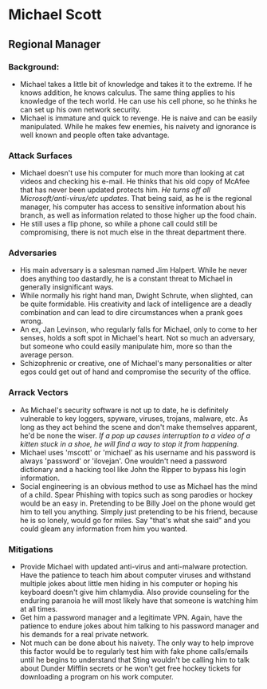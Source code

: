 # Michael Scott
## Regional Manager

### Background:
* Michael takes a little bit of knowledge and takes it to the extreme.  If he knows addition, he knows calculus.  The same thing applies to his knowledge of the tech world.  He can use his cell phone, so he thinks he can set up his own network security.
* Michael is immature and quick to revenge.  He is naive and can be easily manipulated.  While he makes few enemies, his naivety and ignorance is well known and people often take advantage.  

### Attack Surfaces
* Michael doesn't use his computer for much more than looking at cat videos and checking his e-mail.  He thinks that his old copy of McAfee that has never been updated protects him. *He turns off all Microsoft/anti-virus/etc updates*.  That being said, as he is the regional manager, his computer has access to sensitive information about his branch, as well as information related to those higher up the food chain.
* He still uses a flip phone, so while a phone call could still be compromising, there is not much else in the threat department there.

### Adversaries
* His main adversary is a salesman named Jim Halpert.  While he never does anything too dastardly, he is a constant threat to Michael in generally insignificant ways.
* While normally his right hand man, Dwight Schrute, when slighted, can be quite formidable.  His creativity and lack of intelligence are a deadly combination and can lead to dire circumstances when a prank goes wrong.
* An ex, Jan Levinson, who regularly falls for Michael, only to come to her senses, holds a soft spot in Michael's heart.  Not so much an adversary, but someone who could easily manipulate him, more so than the average person.
* Schizophrenic or creative, one of Michael's many personalities or alter egos could get out of hand and compromise the security of the office.

### Arrack Vectors
* As Michael's security software is not up to date, he is definitely vulnerable to key loggers, spyware, viruses, trojans, malware, etc.  As long as they act behind the scene and don't make themselves apparent, he'd be none the wiser. *If a pop up causes interruption to a video of a kitten stuck in a shoe, he will find a way to stop it from happening*.  
* Michael uses 'mscott' or 'michael' as his username and his password is always 'password' or 'ilovejan'.  One wouldn't need a password dictionary and a hacking tool like John the Ripper to bypass his login information.
* Social engineering is an obvious method to use as Michael has the mind of a child.  Spear Phishing with topics such as song parodies or hockey would be an easy in.  Pretending to be Billy Joel on the phone would get him to tell you anything.  Simply just pretending to be his friend, because he is so lonely, would go for miles.  Say "that's what she said" and you could gleam any information from him you wanted.

### Mitigations
* Provide Michael with updated anti-virus and anti-malware protection.  Have the patience to teach him about computer viruses and withstand multiple jokes about little men hiding in his computer or hoping his keyboard doesn't give him chlamydia.  Also provide counseling for the enduring paranoia he will most likely have that someone is watching him at all times.
* Get him a password manager and a legitimate VPN.  Again, have the patience to endure jokes about him talking to his password manager and his demands for a real private network.
* Not much can be done about his naivety.  The only way to help improve this factor would be to regularly test him with fake phone calls/emails until he begins to understand that Sting wouldn't be calling him to talk about Dunder Mifflin secrets or he won't get free hockey tickets for downloading a program on his work computer.
